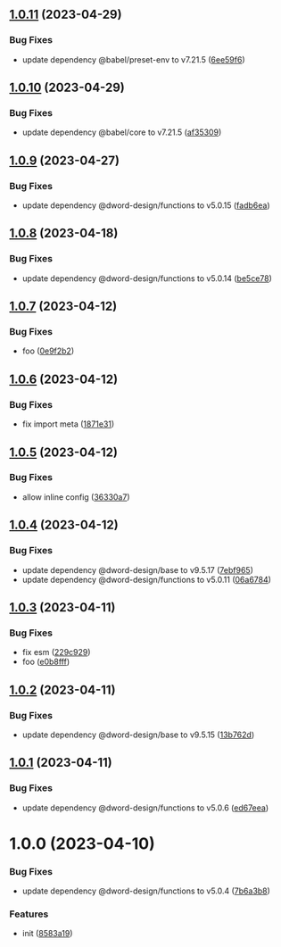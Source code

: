## [1.0.11](https://github.com/dword-design/jiti-babel-transform/compare/v1.0.10...v1.0.11) (2023-04-29)


### Bug Fixes

* update dependency @babel/preset-env to v7.21.5 ([6ee59f6](https://github.com/dword-design/jiti-babel-transform/commit/6ee59f606667ab082a6a39f2f7fb0024271b60c8))

## [1.0.10](https://github.com/dword-design/jiti-babel-transform/compare/v1.0.9...v1.0.10) (2023-04-29)


### Bug Fixes

* update dependency @babel/core to v7.21.5 ([af35309](https://github.com/dword-design/jiti-babel-transform/commit/af35309caf913eebeeef14ccf293f0079a33eff4))

## [1.0.9](https://github.com/dword-design/jiti-babel-transform/compare/v1.0.8...v1.0.9) (2023-04-27)


### Bug Fixes

* update dependency @dword-design/functions to v5.0.15 ([fadb6ea](https://github.com/dword-design/jiti-babel-transform/commit/fadb6ea008683c148141709d75daaeb730358266))

## [1.0.8](https://github.com/dword-design/jiti-babel-transform/compare/v1.0.7...v1.0.8) (2023-04-18)


### Bug Fixes

* update dependency @dword-design/functions to v5.0.14 ([be5ce78](https://github.com/dword-design/jiti-babel-transform/commit/be5ce78743966c97937e1f605801e0a2f181954e))

## [1.0.7](https://github.com/dword-design/jiti-babel-transform/compare/v1.0.6...v1.0.7) (2023-04-12)


### Bug Fixes

* foo ([0e9f2b2](https://github.com/dword-design/jiti-babel-transform/commit/0e9f2b2f0c875990eb3a1cd15bbf4609f98e6704))

## [1.0.6](https://github.com/dword-design/jiti-babel-transform/compare/v1.0.5...v1.0.6) (2023-04-12)


### Bug Fixes

* fix import meta ([1871e31](https://github.com/dword-design/jiti-babel-transform/commit/1871e3122ac4f7af3d79c785300ab07ababf923d))

## [1.0.5](https://github.com/dword-design/jiti-babel-transform/compare/v1.0.4...v1.0.5) (2023-04-12)


### Bug Fixes

* allow inline config ([36330a7](https://github.com/dword-design/jiti-babel-transform/commit/36330a7a4c160da4c58a99d9828f2b5025ba8460))

## [1.0.4](https://github.com/dword-design/jiti-babel-transform/compare/v1.0.3...v1.0.4) (2023-04-12)


### Bug Fixes

* update dependency @dword-design/base to v9.5.17 ([7ebf965](https://github.com/dword-design/jiti-babel-transform/commit/7ebf9653b9bb0e147480e03eda4f862f1ce1cbfe))
* update dependency @dword-design/functions to v5.0.11 ([06a6784](https://github.com/dword-design/jiti-babel-transform/commit/06a6784cc74d25169ef58a96a2fd8f4f0ee2687c))

## [1.0.3](https://github.com/dword-design/jiti-babel-transform/compare/v1.0.2...v1.0.3) (2023-04-11)


### Bug Fixes

* fix esm ([229c929](https://github.com/dword-design/jiti-babel-transform/commit/229c929726211e759137996528450595d8dce0ca))
* foo ([e0b8fff](https://github.com/dword-design/jiti-babel-transform/commit/e0b8fffa53e5f5a8693e14dc2dc39887c867bb5f))

## [1.0.2](https://github.com/dword-design/jiti-babel-transform/compare/v1.0.1...v1.0.2) (2023-04-11)


### Bug Fixes

* update dependency @dword-design/base to v9.5.15 ([13b762d](https://github.com/dword-design/jiti-babel-transform/commit/13b762db7178c9776c6ef51d64498dd02e36ce80))

## [1.0.1](https://github.com/dword-design/jiti-babel-transform/compare/v1.0.0...v1.0.1) (2023-04-11)


### Bug Fixes

* update dependency @dword-design/functions to v5.0.6 ([ed67eea](https://github.com/dword-design/jiti-babel-transform/commit/ed67eea2756a5b25b4f26cd9425be4d025b264f8))

# 1.0.0 (2023-04-10)


### Bug Fixes

* update dependency @dword-design/functions to v5.0.4 ([7b6a3b8](https://github.com/dword-design/jiti-babel-transform/commit/7b6a3b8cd1b8f53f7cd89d07c75d5eb78abaecf0))


### Features

* init ([8583a19](https://github.com/dword-design/jiti-babel-transform/commit/8583a19c65a327eb9d0d34a28a462153c07b82c7))
